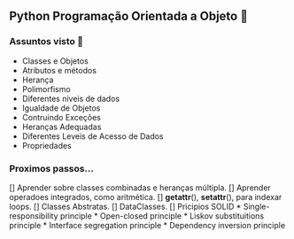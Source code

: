 ## Python Programação Orientada a Objeto 🐍 
### Assuntos visto 📖
* Classes e Objetos 
* Atributos e métodos
* Herança 
* Polimorfismo
* Diferentes niveis de dados
* Igualdade de Objetos 
* Contruindo Exceções
* Heranças Adequadas
* Diferentes Leveis de Acesso de Dados
* Propriedades

### Proximos passos...
[] Aprender sobre classes combinadas e heranças múltipla.
[] Aprender operadoes integrados, como aritmética.
[] __getattr__(), __setattr__(), para indexar loops.
[] Classes Abstratas.
[] DataClasses.
[] Pricipios SOLID
    * Single-responsibility principle
    * Open-closed principle
    * Liskov substituitions principle
    * Interface segregation principle
    * Dependency inversion principle
